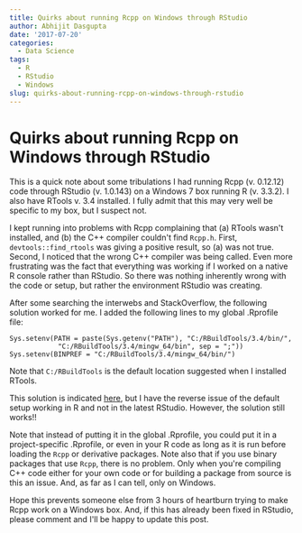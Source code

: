 ```yaml
---
title: Quirks about running Rcpp on Windows through RStudio
author: Abhijit Dasgupta
date: '2017-07-20'
categories:
  - Data Science
tags:
  - R
  - RStudio
  - Windows
slug: quirks-about-running-rcpp-on-windows-through-rstudio
---
```


# Quirks about running Rcpp on Windows through RStudio

This is a quick note about some tribulations I had running Rcpp (v. 0.12.12) code through RStudio (v. 1.0.143) on a Windows 7 box running R (v. 3.3.2). I also have RTools v. 3.4 installed. I fully admit that this may very well be specific to my box, but I suspect not.

I kept running into problems with Rcpp complaining that (a) RTools wasn't installed, and (b) the C++ compiler couldn't find `Rcpp.h`. First, `devtools::find_rtools` was giving a positive result, so (a) was not true. Second, I noticed that the wrong C++ compiler was being called. Even more frustrating was the fact that everything was working if I worked on a native R console rather than RStudio. So there was nothing inherently wrong with the code or setup, but rather the environment RStudio was creating.

After some searching the interwebs and StackOverflow, the following solution worked for me. I added the following lines to my global .Rprofile file:

````
Sys.setenv(PATH = paste(Sys.getenv("PATH"), "C:/RBuildTools/3.4/bin/",
            "C:/RBuildTools/3.4/mingw_64/bin", sep = ";"))
Sys.setenv(BINPREF = "C:/RBuildTools/3.4/mingw_64/bin/")
````

Note that `C:/RBuildTools` is the default location suggested when I installed RTools.

This solution is indicated [here](https://github.com/rwinlib/r-base/wiki/Testing-Packages-with-Experimental-R-Devel-Build-for-Windows), but I have the reverse issue of the default setup working in R and not in the latest RStudio. However, the solution still works!!

Note that instead of putting it in the global .Rprofile, you could put it in a project-specific .Rprofile, or even in your R code as long as it is run before loading the `Rcpp` or derivative packages. Note also that if you use binary packages that use `Rcpp`, there is no problem. Only when you're compiling C++ code either for your own code or for building a package from source is this an issue. And, as far as I can tell, only on Windows.

Hope this prevents someone else from 3 hours of heartburn trying to make Rcpp work on a Windows box. And, if this has already been fixed in RStudio, please comment and I'll be happy to update this post.
